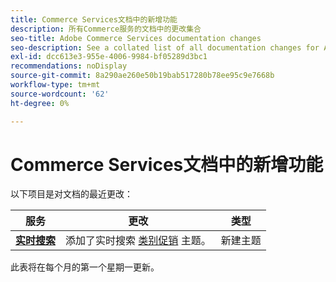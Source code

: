 ```yaml
---
title: Commerce Services文档中的新增功能
description: 所有Commerce服务的文档中的更改集合
seo-title: Adobe Commerce Services documentation changes
seo-description: See a collated list of all documentation changes for Adobe Commerce Services and integration services.
exl-id: dcc613e3-955e-4006-9984-bf05289d3bc1
recommendations: noDisplay
source-git-commit: 8a290ae260e50b19bab517280b78ee95c9e7668b
workflow-type: tm+mt
source-wordcount: '62'
ht-degree: 0%

---
```


# Commerce Services文档中的新增功能

以下项目是对文档的最近更改：

| 服务 | 更改 | 类型 |
| -- | -- | -- |
| [**实时搜索**](../live-search/guide-overview.md) | 添加了实时搜索 [类别促销](https://experienceleague.adobe.com/docs/commerce-merchant-services/live-search/category-merch.html) 主题。 | 新建主题 |

此表将在每个月的第一个星期一更新。
